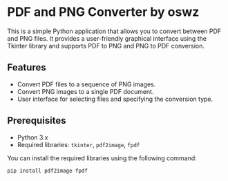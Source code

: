 # PDF and PNG Converter by oswz

This is a simple Python application that allows you to convert between PDF and PNG files. It provides a user-friendly graphical interface using the Tkinter library and supports PDF to PNG and PNG to PDF conversion.

## Features

- Convert PDF files to a sequence of PNG images.
- Convert PNG images to a single PDF document.
- User interface for selecting files and specifying the conversion type.

## Prerequisites

- Python 3.x
- Required libraries: `tkinter`, `pdf2image`, `fpdf`

You can install the required libraries using the following command:

```bash
pip install pdf2image fpdf
